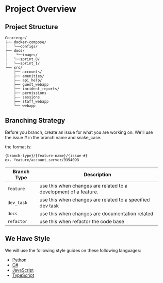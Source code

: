 # Project Overview

## Project Structure
```
Concierge/
├── docker-compose/
|   └──configs/
├── docs/
|    └──images/
|   └──sprint_0/
|   └──sprint_1/
└── src/
    ├── accounts/
    ├── amenities/
    ├── api_help/
    ├── guest_webapp
    ├── incident_reports/     
    ├── permissions
    ├── sessions
    ├── staff_webapp
    └── webapp
```
## Branching Strategy
Before you branch, create an issue for what you are working on.
We'll use the issue # in the branch name and snake_case.

the format is:
```
{branch-type}/{feature-name}/{issue-#}
ex. feature/account_server/9354093
```

| Branch Type | Description                                                          |
| ---------- | ----------------------------------------------------------------     |
| `feature`  | use this when changes are related to a development of a feature.     |
| `dev_task` | use this when changes are related to a specified dev task            |
| `docs`     | use this when changes are documentation related                      |
| `refactor` | use this when refactor the code base                                 |

## We Have Style

We will use the following style guides on these following languages:
- [Python](https://google.github.io/styleguide/pyguide.html)
- [C#](https://google.github.io/styleguide/csharp-style.html)
- [JavaScript](https://google.github.io/styleguide/jsguide.html)
- [TypeScript](https://google.github.io/styleguide/tsguide.html)
